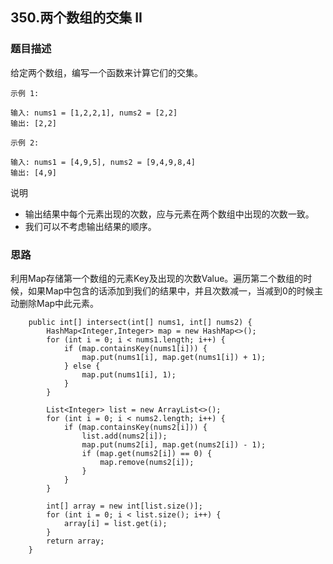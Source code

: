 ## 350.两个数组的交集 II

### 题目描述
给定两个数组，编写一个函数来计算它们的交集。

```
示例 1:

输入: nums1 = [1,2,2,1], nums2 = [2,2]
输出: [2,2]
```

```
示例 2:

输入: nums1 = [4,9,5], nums2 = [9,4,9,8,4]
输出: [4,9]
```
说明
* 输出结果中每个元素出现的次数，应与元素在两个数组中出现的次数一致。
* 我们可以不考虑输出结果的顺序。

### 思路
利用Map存储第一个数组的元素Key及出现的次数Value。遍历第二个数组的时候，如果Map中包含的话添加到我们的结果中，并且次数减一，当减到0的时候主动删除Map中此元素。

```   
    public int[] intersect(int[] nums1, int[] nums2) {
        HashMap<Integer,Integer> map = new HashMap<>();
        for (int i = 0; i < nums1.length; i++) {
            if (map.containsKey(nums1[i])) {
                map.put(nums1[i], map.get(nums1[i]) + 1);
            } else {
                map.put(nums1[i], 1);
            }
        }

        List<Integer> list = new ArrayList<>();
        for (int i = 0; i < nums2.length; i++) {
            if (map.containsKey(nums2[i])) {
                list.add(nums2[i]);
                map.put(nums2[i], map.get(nums2[i]) - 1);
                if (map.get(nums2[i]) == 0) {
                    map.remove(nums2[i]);
                }
            }
        }

        int[] array = new int[list.size()];
        for (int i = 0; i < list.size(); i++) {
            array[i] = list.get(i);
        }
        return array;
    }
```

